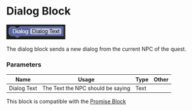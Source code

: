 # Dialog Block

![Dialog Block](../../images/quest/dialog.jpg)

The dialog block sends a new dialog from the current NPC of the quest.


### Parameters

| Name        | Usage                             | Type  | Other |
|-------------|-----------------------------------|-------|-------|
| Dialog Text | The Text the NPC should be saying | Text  |       |


This block is compatible with the [Promise Block](promise)